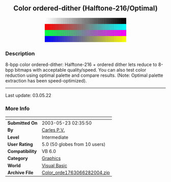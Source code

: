 ﻿<div align="center">

## Color ordered\-dither \(Halftone\-216/Optimal\)

<img src="PIC200351444371034.GIF">
</div>

### Description

8-bpp color ordered-dither: Halftone-216 + ordered dither lets reduce to 8-bpp bitmaps with acceptable quality/speed. You can also test color reduction using optimal palette and compare results. (Note: Optimal palette extraction has been speed-optimized). 

----

Last update: 03.05.22
 
### More Info
 


<span>             |<span>
---                |---
**Submitted On**   |2003-05-23 02:35:50
**By**             |[Carles P\.V\.](https://github.com/Planet-Source-Code/PSCIndex/blob/master/ByAuthor/carles-p-v.md)
**Level**          |Intermediate
**User Rating**    |5.0 (50 globes from 10 users)
**Compatibility**  |VB 6\.0
**Category**       |[Graphics](https://github.com/Planet-Source-Code/PSCIndex/blob/master/ByCategory/graphics__1-46.md)
**World**          |[Visual Basic](https://github.com/Planet-Source-Code/PSCIndex/blob/master/ByWorld/visual-basic.md)
**Archive File**   |[Color\_orde1763066282004\.zip](https://github.com/Planet-Source-Code/carles-p-v-color-ordered-dither-halftone-216-optimal__1-45435/archive/master.zip)








